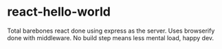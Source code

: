 react-hello-world
================

Total barebones react done using express as the server.
Uses browserify done with middleware.
No build step means less mental load, happy dev.
